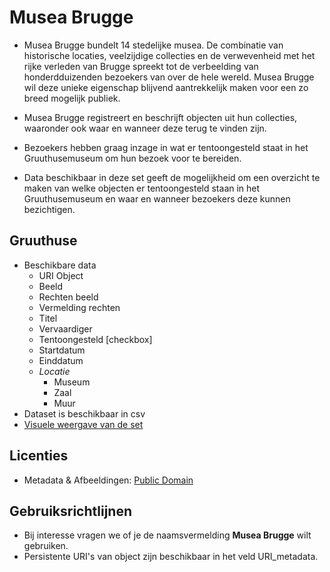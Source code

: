 # Musea Brugge
* Musea Brugge bundelt 14 stedelijke musea. De combinatie van historische locaties, veelzijdige collecties en de verwevenheid met het rijke verleden van Brugge spreekt tot de verbeelding van honderdduizenden bezoekers van over de hele wereld. Musea Brugge wil deze unieke eigenschap blijvend aantrekkelijk maken voor een zo breed mogelijk publiek.
* Musea Brugge registreert en beschrijft objecten uit hun collecties, waaronder ook waar en wanneer deze terug te vinden zijn.

* Bezoekers hebben graag inzage in wat er tentoongesteld staat in het Gruuthusemuseum om hun bezoek voor te bereiden. 
* Data beschikbaar in deze set geeft de mogelijkheid om een overzicht te maken van welke objecten er tentoongesteld staan in het Gruuthusemuseum en waar en wanneer bezoekers deze kunnen bezichtigen.

## Gruuthuse 
* Beschikbare data
	* URI Object
	* Beeld
	* Rechten beeld
	* Vermelding rechten
	* Titel
	* Vervaardiger
	* Tentoongesteld [checkbox]
	* Startdatum
	* Einddatum
	* _Locatie_
		* Museum
		* Zaal
		* Muur
* Dataset is beschikbaar in csv
* [Visuele weergave van de set](https://zoeken.erfgoedbrugge.be/resultaten.php?result_limit=12&sortfield=Bron&sorttype=asc&scrollen=t&type_view=list&filters%5BBronnen%5D%5B%5D=dummy&filters%5BMaker%5D%5B%5D=dummy&filters%5BMateriaal%5D%5B%5D=dummy&filters%5BCollectie%5D%5B%5D=dummy&filters%5BCollectie%5D%5B%5D=Gruuthuse&filters%5BPeriode%5D%5B%5D=dummy&page=0&btn-filter=Filteren)

## Licenties
* Metadata & Afbeeldingen: [Public Domain](https://creativecommons.org/publicdomain/zero/1.0/)

## Gebruiksrichtlijnen
* Bij interesse vragen we of je de naamsvermelding **Musea Brugge** wilt gebruiken. 
* Persistente URI's van object zijn beschikbaar in het veld URI_metadata.